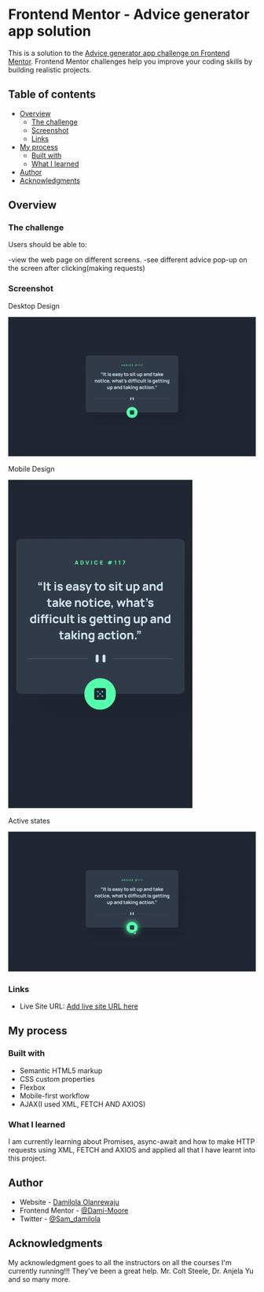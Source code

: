 # Frontend Mentor - Advice generator app solution

This is a solution to the [Advice generator app challenge on Frontend Mentor](https://www.frontendmentor.io/challenges/advice-generator-app-QdUG-13db). Frontend Mentor challenges help you improve your coding skills by building realistic projects.

## Table of contents

- [Overview](#overview)
  - [The challenge](#the-challenge)
  - [Screenshot](#screenshot)
  - [Links](#links)
- [My process](#my-process)
  - [Built with](#built-with)
  - [What I learned](#what-i-learned)
- [Author](#author)
- [Acknowledgments](#acknowledgments)


## Overview

### The challenge

Users should be able to:

-view the web page on different screens.
-see different advice pop-up on the screen after clicking(making requests) 

### Screenshot
<p>Desktop Design</p>
<img src="design/desktop-design.jpg">

<p>Mobile Design</p>
<img src="design/mobile-design.jpg">

<p>Active states</p>
<img src="design/active-states.jpg">


### Links

- Live Site URL: [Add live site URL here](https://your-live-site-url.com)

## My process

### Built with

- Semantic HTML5 markup
- CSS custom properties
- Flexbox
- Mobile-first workflow
- AJAX(I used XML, FETCH AND AXIOS)


### What I learned

I am currently learning about Promises, async-await and how to make HTTP requests using XML, FETCH and AXIOS and applied all that I have learnt into this project. 


## Author

- Website - [Damilola Olanrewaju](https://dami-moore.github.io/portfolio-website/)
- Frontend Mentor - [@Dami-Moore](https://www.frontendmentor.io/profile/Dami-Moore)
- Twitter - [@Sam_damilola](https://www.twitter.com/Sam_damilola)


## Acknowledgments

My acknowledgment goes to all the instructors on all the courses I'm currently running!!! They've been a great help.
Mr. Colt Steele, Dr. Anjela Yu and so many more.
